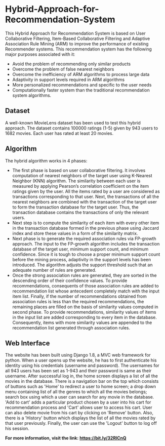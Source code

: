 # Hybrid-Approach-for-Recommendation-System

This Hybrid Approach for Recommendation System is based on User Collaborative Filtering, Item-Based Collaborative Filtering 
and Adaptive Association Rule Mining (ARM) to improve the performance of existing Recommender systems. This recommendation 
system has the following major purposes associated with it:
- Avoid the problem of recommending only similar products
- Overcome the problem of false nearest neighbors
- Overcome the inefficiency of ARM algorithms to process large data
- Adaptivity in support levels required in ARM algorithms
- More personalized recommendations and specific to the user needs
- Computationally faster system than the traditional recommendation system algorithms.

## Dataset
A well-known MovieLens dataset has been used to test this hybrid approach. The dataset contains 100000 ratings (1-5)
given by 943 users to 1682 movies. Each user has rated at least 20 movies.

## Algorithm
The hybrid algorithm works in 4 phases:
* The first phase is based on user collaborative filtering. It involves computation of nearest neighbors of the target user 
using K-Nearest Neighbor (KNN) algorithm. The similarity between each user is measured by applying Pearson’s correlation
coefficient on the item ratings given by the user. All the items rated by a user are considered as transactions corresponding 
to that user. Next, the transactions of all the nearest neighbors are combined with the transaction of the target user to 
form the transaction database for the target user. Thus, the transaction database contains the transactions of only the 
relevant users.
* Next step is to compute the similarity of each item with every other item in the transaction database formed in the 
previous phase using Jaccard index and store these values in a form of the similarity matrix.
* Next phase is to generate the required association rules via FP-growth approach. The input to the FP-growth algorithm 
includes the transaction database of the target user, minimum support count, and minimum confidence. Since it is tough to
choose a proper minimum support count before the mining process, adaptivity in the support levels has been introduced. 
The algorithm adjusts the support threshold such that an adequate number of rules are generated.
* Once the strong association rules are generated, they are sorted in the descending order of their confidence values. 
To provide recommendations, consequents of those association rules are added to recommendation list whose antecedent 
completely match with the input item list. Finally, if the number of recommendations obtained from association rules is 
less than the required recommendations, the remaining places are filled on the basis of similarity values computed in 
second phase. To provide recommendations, similarity values of items in the input list are added corresponding to every item
in the database. Consequently, items with more similarity values are appended to the recommendation list generated through 
association rules.

## Web Interface
The website has been built using Django 1.8, a MVC web framework for python. When a user opens up the website, he has to 
first authenticate his identity using his credentials (username and password). The usernames for all 943 users has been set
as 1-943 and their password is same as their username. After successful log in, the home screen displays a list of all the 
movies in the database. There is a navigation bar on the top which consists of buttons such as 'Home' to redirect a 
user to home screen; a drop down menu containing list of all the genres to which all the movies belongs; search box using 
which a user can search for any movie in the database. 'Add to cart' adds a particular product chosen by a user into his cart 
for recommendation process and 'Cart' allows user to access his cart. User can also delete movie from his cart by clicking on
'Remove' button. Also, there is a 'History' button which displays the list of all the movies rated by that user previously. 
Finally, the user can use the 'Logout' button to log off his session.

<b> For more information, visit the link: https://bit.ly/32RlCnQ

